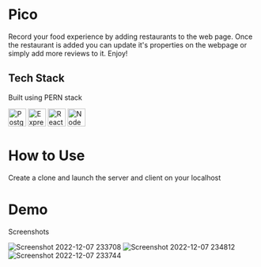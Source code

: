 # Pico
Record your food experience by adding restaurants to the web page. Once the restaurant is added you can update it's properties on the webpage or simply add more reviews to it. Enjoy!

## Tech Stack
Built using PERN stack
<p align="left">
<a href="https://www.postgresql.org/" target="_blank" rel="noreferrer"><img src="https://raw.githubusercontent.com/danielcranney/readme-generator/main/public/icons/skills/postgresql-colored.svg" width="36" height="36" alt="PostgreSQL" /></a>
<a href="https://expressjs.com/" target="_blank" rel="noreferrer"><img src="https://raw.githubusercontent.com/danielcranney/readme-generator/main/public/icons/skills/express-colored.svg" width="36" height="36" alt="Express" /></a>
<a href="https://reactjs.org/" target="_blank" rel="noreferrer"><img src="https://raw.githubusercontent.com/danielcranney/readme-generator/main/public/icons/skills/react-colored.svg" width="36" height="36" alt="React" /></a>
<a href="https://nodejs.org/en/" target="_blank" rel="noreferrer"><img src="https://raw.githubusercontent.com/danielcranney/readme-generator/main/public/icons/skills/nodejs-colored.svg" width="36" height="36" alt="NodeJS" /></a>
</p>

# How to Use
Create a clone and launch the server and client on your localhost

# Demo
Screenshots

![Screenshot 2022-12-07 233708](https://user-images.githubusercontent.com/73868258/206397175-232adccf-bcd9-49c9-afa7-6ab4ab275c06.png)
![Screenshot 2022-12-07 234812](https://user-images.githubusercontent.com/73868258/206397180-a71d6b25-d1b1-4038-ba1f-8cd1d89d7f36.png)
![Screenshot 2022-12-07 233744](https://user-images.githubusercontent.com/73868258/206397181-182722c1-6e59-40d4-9977-f282f03b6948.png)

